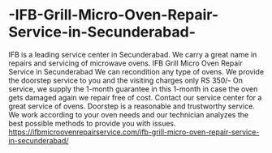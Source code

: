 # -IFB-Grill-Micro-Oven-Repair-Service-in-Secunderabad-
IFB is a leading service center in Secunderabad. We carry a great name in repairs and servicing of microwave ovens. IFB Grill Micro Oven Repair Service in Secunderabad We can recondition any type of ovens. We provide the doorstep service to you and the visiting charges only RS 350/- On service, we supply the 1-month guarantee in this 1-month in case the oven gets damaged again we repair free of cost. Contact our service center for a great service of ovens. Doorstep is a reasonable and trustworthy service. We work according to your oven needs and our technician analyzes the best possible methods to provide you with issues.   https://ifbmicroovenrepairservice.com/ifb-grill-micro-oven-repair-service-in-secunderabad/
